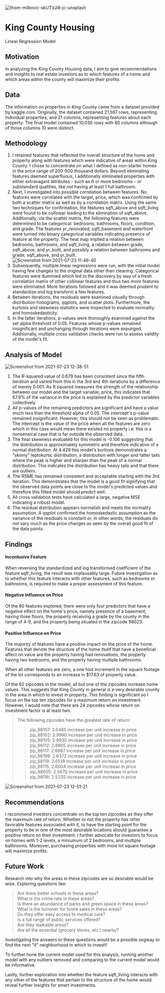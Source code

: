 
![thom-milkovic-skUTVJi8-jc-unsplash](https://user-images.githubusercontent.com/75818628/126841008-99044eb9-2dbf-43e7-8a4d-35c3d40bf48e.jpg)
# King County Housing

Linear Regression Model 

## Motivation

In analyzing the King County Housing data, I aim to give recommendations and insights to real estate investors as to which features of a home and which areas within the county will maximize their profits. 

## Data

The information on properties in King County came from a dataset provided by kaggle.com. Originally, the dataset contained 21,597 rows, representing individual properties, and 21 columns, representing features about each property. The final model contained 10,036 rows with 80 columns although of those columns 10 were distinct.

## Methodology

1. I retained features that reflected the overall structure of the home and property along with features which were indicative of areas within King County. I chose to concentrate on what I defined as non-starter homes in the price range of 200-500 thousand dollars. Beyond eliminating features deemed superfluous, I additionally eliminated properties with either extravagant attributes - such as 6 or more bedrooms - or substandard qualities, like not having at least 1 full bathroom.
2. Next, I investigated into possible correlation between features. No features were correlated with the target, price, which was confirmed by both a scatter matrix as well as by a correlation matrix. Using the same two techniques for confirmation, the features sqft_above and sqft_living were found  to be collinear leading to the elimination of sqft_above.  Additionally, via the scatter matrix, the following features were determined to be categorical: bedrooms, bathrooms, floors, condition, and grade. The features yr_renovated, sqft_basement and waterfront were turned into binary categorical variables indicating presence of feature at the property. The heat map implied a relation between bedrooms, bathrooms, and sqft_living,  a relation between grade, sqft_above, and yr_built, and possibly a relation between bathrooms and grade, sqft_above, and yr_built.    
![Screenshot from 2021-07-23 11-46-40](https://user-images.githubusercontent.com/75818628/126816096-fc8fa009-80e7-47d8-b50a-bcf83185ef75.png)
3. Subsequently, multiple linear regressions were run, with the initial model having few changes to the original data other than cleaning. Categorical features were dummied which led to the discovery by way of a fresh correlation matrix of other collinear features and thus two more features were eliminated. More iterations followed and it was deemed prudent to standardize and log transform a few features. 
4. Between iterations, the residuals were examined visually through distribution histograms, qqplots, and scatter plots. Furthermore, the kurtosis and skewness statistics were inspected to evaluate normality and homoskedasticity. 
5. In the latter iterations, p-values were thoroughly examined against the set alpha threshold of 0.05. Features whose p-values remained insignificant and unchanging through iterations were expunged. Additionally, multiple cross validation checks were run to assess vaildity of the model's fit.

## Analysis of Model

![Screenshot from 2021-07-23 12-38-51](https://user-images.githubusercontent.com/75818628/126821405-f1065c0c-462a-498f-8f25-469b3745f521.png)
1. The R-squared value of 0.679 has been consistent since the fifth iteration and varied from this in the 3rd and 4th iterations by a difference of merely 0.001. As R squared measures the strength of the relationship between our model and the target variable, price, this indicates that 67.9% of the variance in the price is explained by the predictor variables collectively.
2. All p-values of the remaining predictors are significant and have a value much less than the threshold alpha of 0.05. The intercept's p-value remained insignificant. However, this should not be seen as problematic.  The intercept is the value of the price when all the features are zero which in this case would mean there existed no property i.e. this is a nonsensical case that is far outside the observed data.
3. The final skewness evaluated for this model is -0.106 suggesting that the distribution is approximately symmetric and therefore indicative of a normal distribution. At 4.429 this model's kurtosis demonstrates a "skinny" leptokurtic distribution, a distribution with longer and fatter tails where the peak is higher and sharper than the peak of a normal distribution. This indicates the distribution has heavy tails and that there are outliers.
4. The RSME has remained consistent and acceptable starting with the 3rd iteration. This demonstrates that the model is a good fit signifying that the observed data points are close to the model's predicted values and therefore this fitted model should predict well. 
5. All cross validation tests have calculated a large, negative MSE indicating a robust model. 
6. The residual distribution appears normalish and meets the normality assumption. A qqplot confirmed the homoskedastic assumption as the variance of the residuals is constant or, in other words, the residuals do not vary much as the price changes as seen by the overall good fit of the data points.  

## Findings

#### Inconlusive Feature
When reversing the standardized and log transformed coefficient of the feature sqft_living, the result was implausably large. Future investigation as to whether this feature interacts with other features, such as bedrooms or bathrooms, is required to make a proper assessment of this feature. 

#### Negative Influence on Price
Of the 80 features explored, there were only four predictors that have a negative effect on the home's price, namely presence of a basement, having three floors, the property receiving a grade by the county in the range of 4-9, and the property being situated in the zipcode 98023. 

#### Positive Influence on Price
The majority of features have a positive impact on the price of the home. Features that denote the structure of the home itself that have a beneficial affect on value are the property having had renovations, the property having two bedrooms, and the property having multiple bathrooms.
   
When all other features are zero, a one foot increment in the square footage of the lot corresponds to an increase in $17.63 of property value.

Of the 62 zipcodes in the model, all but one of the zipcodes increase home values. This suggests that King County in general is a very desirable county in the area in which to invest in property.  This finding is significant so I focus on the top ten zipcodes for a maximum return on investment. However, I would note that there are 24 zipcodes whose return on investment factor is at least two.
>  The following zipcodes have the greatest rate of return:<br>
> > zip_98107: 3.0465 increase per unit increase in price   
   zip_98102: 2.9990 increase per unit increase in price   
   zip_98105: 2.9930 increase per unit increase in price  
   zip_98112: 2.8805 increase per unit increase in price  
   zip_98117: 2.6987 increase per unit increase in price   
   zip_98199: 2.6372 increase per unit increase in price  
   zip_98119: 2.6138 increase per unit increase in price   
   zip_98115: 2.6004 increase per unit increase in price   
   zip_98005: 2.5670 increase per unit increase in price  
   zip_98116: 2.5335 increase per unit increase in price  

![Screenshot from 2021-07-23 12-51-21](https://user-images.githubusercontent.com/75818628/126822011-e9c61a22-355d-4d84-a452-b3c3c3654699.png)

## Recommendations

I recommend investors concentrate on the top ten zipcodes as they offer the maximum rate of return. Whether or not the property has other favorable features associated with it, to have the starting point for the property to be in one of the most desirable locations should guarantee a positive return on their investment. I further advocate for investors to focus on homes with 1-2 levels, a miniumum of 2 bedrooms, and multiple bathrooms. Moreover, purchasing properties with more lot square footage will maximize profits. 

## Future Work

Research into why the areas in these zipcodes are so desirable would be wise. Exploring questions like:
>  Are there better schools in these areas?<br>
What is the crime rate in these areas?<br>
Is there an abundance of parks and green space in these areas?<br>
What is the turnover for home sales in these areas?<br>
Do they offer easy access to medical care?<br>
Is a full range of public services offered?<br>
Are they walkable areas?<br>
Are all the essential (grocery stores, etc.) nearby?<br>

Investigating the answers to these questions would be a possible segway to find the next "it" neighborhood in which to invest!!

To further hone the current model used for this analysis, running another model with any outliers removed and comparing to the current model would be informative.

Lastly, further exploration into whether the feature sqft_living interacts with any other of the features that pertain to the structure of the home would reveal further insights for smart investments. 










